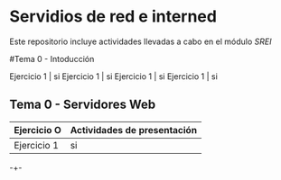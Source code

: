 # Servidios de red e interned
Este repositorio incluye actividades llevadas a cabo en el módulo 
*SREI*

#Tema 0 - Intoducción 

Ejercicio 1 | si
Ejercicio 1 | si
Ejercicio 1 | si
Ejercicio 1 | si




Tema 0 - Servidores Web
--
Ejercicio O | Actividades de presentación 
------------|-
Ejercicio 1 | si
-+-
